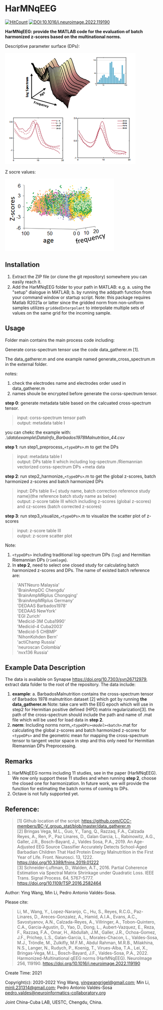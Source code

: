 # HarMNqEEG
[![HitCount](https://hits.dwyl.com/LMNonlinear/HarMNqEEG.svg?style=flat-square)](http://hits.dwyl.com/LMNonlinear/HarMNqEEG)
[![DOI:10.1016/j.neuroimage.2022.119190](http://img.shields.io/badge/DOI-10.1016/j.neuroimage.2022.119190-e9db39.svg)](https://doi.org/10.1016/j.neuroimage.2022.119190)

**HarMNqEEG: provide the MATLAB code for the evaluation of batch harmonized z-scores based on the multinational norms.**

Descriptive parameter surface (DPs):

![Descriptive parameter surface.png](image/readme/1641718734951.png "Descriptive parameter surface")

Z socre values:

![Z socre values](image/readme/1641719353193.png "Z socre values")

## Installation

1. Extract the ZIP file (or clone the git repository) somewhere you can easily reach it.
2. Add the HarMNqEEG folder to your path in MATLAB: e.g.
   a. using the "setup" dialogue in MATLAB;
   b. by running the addpath function from your command window or startup script.
   Note: this package requires Matlab R2021a or latter since the gridded norm from non-uniform samples utilizes `griddedInterpolant` to interpolate multiple sets of values on the same grid for the incoming sample.

## Usage

Folder main contains the main process code including:

Generate corss-spectrum tensor use the code data_gatherer.m [1].

The  data_gatherer.m and one example named generate_cross_spectrum.m in the external folder.

notes:

1. check the electrodes name and electrodes order used in data_gatherer.m
2. names shoule be encrypted before generate the corss-spectrum tensor.


**step 0**: generate metadata table based on the calcuated cross-spectrum tensor.

> input: corss-spectrum tensor path  
output: metadata table Ⅰ

you can chekc the example with: *.\data\example\DataInfo_Barbados1978Malnutrition_44.csv*

**step 1**: run step1_preprocess_`<typeDPs>`.m  to get the DPs

> input: metadata table  Ⅰ   
output: DPs table Ⅱ which including log-spectrum /Riemannian vectorized corss-spectrum DPs +meta data

**step 2**: run step2_harmonize_`<typeDPs>`.m to get the global z-scores, batch harmonized z-scores and batch harmonized DPs

> input:  DPs table Ⅱ+{ study name, batch correction reference study name}(the reference batch study name as below)    
output: z-score table Ⅲ which including  z-scores (global z-scores) and cz-scores (batch corrected z-scores)

**step 3**: run step3_visualize_`<typeDPs>`.m to visualize the scatter plot of z-scores

> input:  z-score table Ⅲ       
output: z-score scatter plot


Note:

1. `<typeDPs>` including traditional log-spectrum DPs (`log`) and Hermitian Riemannian DPs (`riemlogm`).
2. In **step 2**, need to select one closed study for calculating batch harmonized z-scores and DPs.
   The name of existed batch reference are:

>   'ANTNeuro Malaysia'  
   'BrainAmpDC Chengdu'  
   'BrainAmpMRplus Chongqing'  
   'BrainAmpMRplus Germany'  
   'DEDAAS Barbados1978'  
   'DEDAAS NewYork'  
   'EGI Zurich'  
   'Medicid-3M Cuba1990'  
   'Medicid-4 Cuba2003'  
   'Medicid-5 CHBMP'  
   'NihonKohden Bern'  
   'actiChamp Russia'  
   'neuroscan Colombia'  
   'nvx136 Russia'  


## Example Data Description

The data is available on Synapse https://doi.org/10.7303/syn26712979, extract data folder to the root of the repository. The data include:

1. **example**:
   a. BarbadosMalnutrition contains the cross-spectrum tensor of Barbados 1978 malnutrition dataset [2] which got by running **the data_gatherer.m**
   Note: take care with the EEG epoch which will use in step2 for Hermitian positive defined (HPD) matrix regularization[3].
   the path of the cross-spectrum should include the path and name of .mat file which will be used for load data in **step 2**.
2. **norm**:
   Including norms norm_`<typeDPs>`_`<model>`_`<batch>`.mat for calculating the global z-scores and batch harmonized z-scores for `<typeDPs>` and the geometric mean for mapping the cross-spectrum tensor to tangent vector space in step and this only need for Hermitian Riemannian DPs Preprocessing.

## Remarks

1. HarMNqEEG norms including 11 studies, see in the paper (HarMNqEEG). We now only support these 11 studies and when running **step 2**, choose the closed one for harmonization.
   In future work, we will provide the function for estimating the batch norms of coming to DPs.
2. Octave is not fully supported yet.

## Reference:  

>[1] Github location of the script: https://github.com/CCC-members/BC-V_group_stat/blob/master/data_gatherer.m  
[2] Bringas Vega, M.L., Guo, Y., Tang, Q., Razzaq, F.A., Calzada Reyes, A., Ren, P., Paz Linares, D., Galan Garcia, L., Rabinowitz, A.G., Galler, J.R., Bosch-Bayard, J., Valdes Sosa, P.A., 2019. An Age-Adjusted EEG Source Classifier Accurately Detects School-Aged Barbadian Children That Had Protein Energy Malnutrition in the First Year of Life. Front. Neurosci. 13, 1222. https://doi.org/10.3389/fnins.2019.01222  
[3] Schneider-Luftman, D., Walden, A.T., 2016. Partial Coherence Estimation via Spectral Matrix Shrinkage under Quadratic Loss. IEEE Trans. Signal Process. 64, 5767–5777. https://doi.org/10.1109/TSP.2016.2582464


Author: Ying Wang, Min Li, Pedro Antonio Valdés-Sosa.  


Please cite: 
>Li, M., Wang, Y., Lopez-Naranjo, C., Hu, S., Reyes, R.C.G., Paz-Linares, D., Areces-Gonzalez, A., Hamid, A.I.A., Evans, A.C., Savostyanov, A.N., Calzada-Reyes, A., Villringer, A., Tobon-Quintero, C.A., Garcia-Agustin, D., Yao, D., Dong, L., Aubert-Vazquez, E., Reza, F., Razzaq, F.A., Omar, H., Abdullah, J.M., Galler, J.R., Ochoa-Gomez, J.F., Prichep, L.S., Galan-Garcia, L., Morales-Chacon, L., Valdes-Sosa, M.J., Tröndle, M., Zulkifly, M.F.M., Abdul Rahman, M.R.B., Milakhina, N.S., Langer, N., Rudych, P., Koenig, T., Virues-Alba, T.A., Lei, X., Bringas-Vega, M.L., Bosch-Bayard, J.F., Valdes-Sosa, P.A., 2022. Harmonized-Multinational qEEG norms (HarMNqEEG). NeuroImage 256, 119190. https://doi.org/10.1016/j.neuroimage.2022.119190

Create Time: 2021

Copyright(c): 2020-2022 Ying Wang, <yingwangrigel@gmail.com>; Min Li, <minli.231314@gmail.com>; Pedro Antonio Valdés-Sosa <pedro.valdes@neuroinformatics-collaboratory.org>

Joint China-Cuba LAB, UESTC, Chengdu, China.
